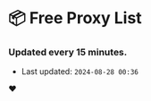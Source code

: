 # :package: Free Proxy List
### Updated every 15 minutes.

- Last updated: `2024-08-28 00:36`

:heart:
